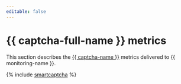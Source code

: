 ```yaml
---
editable: false
---
```


# {{ captcha-full-name }} metrics

This section describes the [{{ captcha-name }}](../../smartcaptcha/) metrics delivered to {{ monitoring-name }}.

{% include [smartcaptcha](../../_includes/monitoring/metrics-ref/smartcaptcha.md) %}